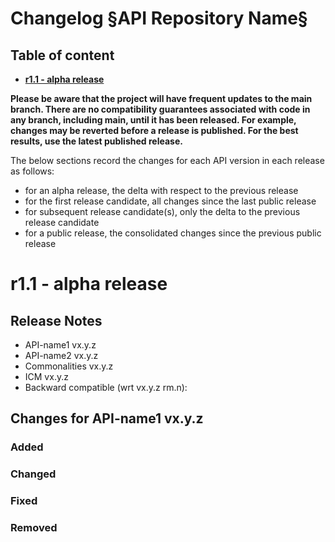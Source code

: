 # Changelog §API Repository Name§

<!--NOTE: in above title replace §API Repository Name§ with the actual repository name and remove this comment-->

## Table of content

- **[r1.1 - alpha release](#r11---alpha-release)**

**Please be aware that the project will have frequent updates to the main branch. There are no compatibility guarantees associated with code in any branch, including main, until it has been released. For example, changes may be reverted before a release is published. For the best results, use the latest published release.**

The below sections record the changes for each API version in each release as follows:

* for an alpha release, the delta with respect to the previous release
* for the first release candidate, all changes since the last public release
* for subsequent release candidate(s), only the delta to the previous release candidate
* for a public release, the consolidated changes since the previous public release

<!-- Repeat the below release section (header 1 and subsections) at the top of this file for each new release-->

# r1.1 - alpha release

## Release Notes

* API-name1 vx.y.z
* API-name2 vx.y.z
* Commonalities vx.y.z
* ICM vx.y.z
* Backward compatible (wrt vx.y.z rm.n): <!-- one of: yes | **no** | N/A (for alpha and release-candidates)-->

## Changes for API-name1 vx.y.z

### Added

### Changed

### Fixed

### Removed

<!--In case of a release with multiple APIs repeat the above API changes sections and its sub-sections for each API changed in this release -->
